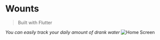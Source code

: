 # **Wounts**

> Built with Flutter

*You can easily track your daily amount of drank water*
![Home Screen](https://drive.google.com/file/d/1Fo-_x27Earz8oMJ8nHwwX1MCcNr6SQNT/view?usp=sharing)
